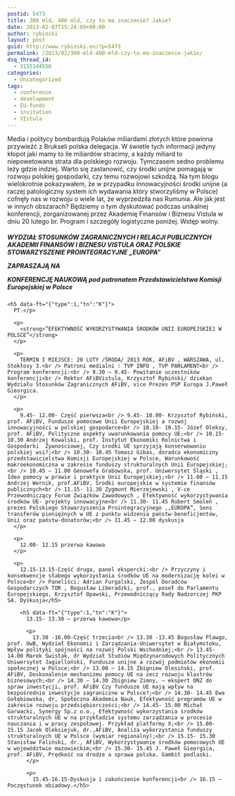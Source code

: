 ```yaml
---
postid: 5473
title: 300 mld, 400 mld, czy to ma znaczenie? Jakie?
date: 2013-02-07T15:24:09+00:00
author: rybinski
layout: post
guid: http://www.rybinski.eu/?p=5473
permalink: /2013/02/300-mld-400-mld-czy-to-ma-znaczenie-jakie/
dsq_thread_id:
  - 3155144556
categories:
  - Uncategorized
tags:
  - conference
  - development
  - EU-funds
  - invitation
  - VIstula
---
```

Media i politycy bombardują Polaków miliardami złotych które powinna przywieźć z Brukseli polska delegacja. W świetle tych informacji jedyny kłopot jaki mamy to ile miliardów stracimy, a każdy miliard to niepowetowana strata dla polskiego rozwoju. Tymczasem sedno problemu leży gdzie indziej. Warto się zastanowić, czy środki unijne pomagają w rozwoju polskiej gospodarki, czy temu rozwojowi szkodzą. Na tym blogu wielokrotnie pokazywałem, że w przypadku innowacyjności środki unijne (a raczej patologiczny system ich wydawania który stworzyliśmy w Polsce) cofnęły nas w rozwoju o wiele lat, że wyprzedziła nas Rumunia. Ale jak jest w innych obszarach? Będziemy o tym dyskutować podczas unikalnej konferencji, zorganizowanej przez Akademię Finansów i Biznesu Vistula w dniu 20 lutego br. Program i szczegóły logistyczne poniżej. Wstęp wolny.

<!--more-->

<h5 data-ft="{"type":1,"tn":"K"}">
  WYDZIAŁ STOSUNKÓW ZAGRANICZNYCH I RELACJI PUBLICZNYCH AKADEMII FINANSÓW I BIZNESU VISTULA ORAZ POLSKIE STOWARZYSZENIE PROINTEGRACYJNE „EUROPA”</p> 
  
  <p>
    ZAPRASZAJĄ NA
  </p>
  
  <p>
    KONFERENCJĘ NAUKOWĄ pod patronatem Przedstawicielstwa Komisji Europejskiej w Polsce</h5> 
    
    <h5 data-ft="{"type":1,"tn":"K"}">
      PT.</p> 
      
      <p>
        <strong>”EFEKTYWNOŚĆ WYKORZYSTYWANIA ŚRODKÓW UNII EUROPEJSKIEJ W POLSCE”</strong>
      </p>
      
      <p>
        TERMIN I MIEJSCE: 20 LUTY /ŚRODA/ 2013 ROK, AFiBV , WARSZAWA, ul. Stokłosy 3.<br /> Patroni medialni : TVP INFO , TVP PARLAMENT<br /> Program konferencji:<br /> 9.30 – 9.45- Powitanie uczestników konferencji<br /> Rektor AFiBVistula, Krzysztof Rybiński/ dziekan Wydziału Stosunków Zagranicznych AFiBV, vice Prezes PSP Europa J.Paweł Gieorgica.
      </p>
      
      <p>
        9.45- 12.00- Część pierwsza<br /> 9.45- 10.00- Krzysztof Rybiński, prof. AFiBV, Fundusze pomocowe Unii Europejskiej a rozwój innowacyjności w polskiej gospodarce<br /> 10.10- 10.15- Józef Oleksy, prof. AFiBV, Polityczne aspekty uwarunkowania pomocy UE;<br /> 10.15- 10.30 Andrzej Kowalski, prof. Instytut Ekonomiki Rolnictwa i Gospodarki  Żywnościowej, Czy środki UE sprzyjają konserwowaniu polskiej wsi?;<br /> 10.30- 10.45 Tomasz Gibas, doradca ekonomiczny przedstawicielstwa Komisji Europejskiej w Polsce, Warunkowość makroekonomiczna w zakresie funduszy strukturalnych Unii Europejskiej;<br /> 10.45 – 11.00 Genowefa Grabowska, prof. Uniwersytet Śląski , Idea pomocy w prawie i praktyce Unii Europejskiej;<br /> 11.00 – 11.15 Andrzej Wernik, prof.AFiBV, Środki europejskie w systemie finansów  publicznych<br /> 11.15- 11.30 Zygmunt Mierzejewski , V-ce Przewodniczący Forum Związków Zawodowych , Efektywność wykorzystywania środków UE- projekty innowacyjne<br /> 11.30- 11.45 Robert Smoleń , prezes Polskiego Stowarzyszenia Prointegracyjnego ,,EUROPA”, Sens transferów pieniężnych w UE z punktu widzenia państw-beneficjentów, Unii oraz państw-donatorów;<br /> 11.45 – 12.00 dyskusja
      </p>
      
      <p>
        12.00- 12.15 przerwa kawowa
      </p>
      
      <p>
        12.15-13.15-Część druga, panel ekspercki:<br /> Przyczyny i konsekwencje słabego wykorzystania środków UE na modernizację kolei w Polsce<br /> Paneliści: Adrian Furgalski, Zespól Doradców Gospodarczych TOR , Bogusław Liberadzki, prof., poseł do Parlamentu Europejskiego, Krzysztof Opawski, Przewodniczący Rady Nadzorczej PKP SA. Dyskusja</h5> 
        
        <h5 data-ft="{"type":1,"tn":"K"}">
          13.15- 13.30 – przerwa kawowa</p> 
          
          <p>
            13.30 -16.00-Część trzecia<br /> 13.30 -13.45 Bogusław Plawgo, prof. UwB, Wydział Ekonomii i Zarządzania-Uniwersytet w Białymstoku, Wpływ polityki spójności na rozwój Polski Wschodniej;<br /> 13.45- 14.00 Marek Świstak, dr Wydział Studiów Międzynarodowych Politycznych Uniwersytet Jagielloński, Fundusze unijne a rozwój podmiotów ekonomii społecznej w Polsce;<br /> 13.00 – 14.15 Zbigniew Olesiński, prof. AFiBV, Doskonalenie mechanizmu pomocy UE na zecz rozwoju klastrów biznesowych;<br /> 14.30 – 14.30 Zbigniew Zimny, – ekspert ONZ do spraw inwestycji, prof. AFiBV Czy fundusze UE mają wpływ na bezpośrednie inwestycje zagraniczne w Polsce?;<br /> 14.30- 14.45 Ewa Gołębiowska, dr, Społeczna Akademia Nauk, Efektywność programów UE w zakresie rozwoju przedsiębiorczości;<br /> 14.45- 15.00 Michał Garwacki, Synergy Sp.z o.o., Efektywność wykorzystania środków strukturalnych UE w na przykładzie systemu zarządzania w procesie nauczania i w pracy zespołowej. Przykład platformy X;<br /> 15.00-15.15 Jacek Oleksiejuk, dr.,AFiBV, Analiza wykorzystania funduszy strukturalnych UE w Polsce (wymiar regionalny);<br /> 15.15- 15.30 Stanisław Faliński, dr., AFiBV, Wykorzystywanie środków pomocowych UE w województwie mazowieckim;<br /> 15.30- 15.45 J. Paweł Gieorgica, prof. AFiBV, Prędkość na drodze a sprawa polska. Gambit podlaski.
          </p>
          
          <p>
            15.45-16.15-Dyskusja i zakończenie konferencji<br /> 16.15 – Poczęstunek obiadowy.</h5>

